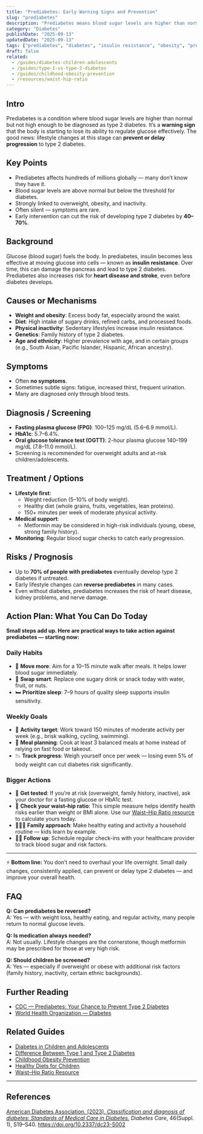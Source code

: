 ```yaml
---
title: "Prediabetes: Early Warning Signs and Prevention"
slug: "prediabetes"
description: "Prediabetes means blood sugar levels are higher than normal but not yet diabetes. Learn about risks, symptoms, prevention, and treatment."
category: "Diabetes"
publishDate: "2025-09-13"
updatedDate: "2025-09-13"
tags: ["prediabetes", "diabetes", "insulin resistance", "obesity", "prevention"]
draft: false
related:
  - /guides/diabetes-children-adolescents
  - /guides/type-1-vs-type-2-diabetes
  - /guides/childhood-obesity-prevention
  - /resources/waist-hip-ratio
---
```


## Intro
Prediabetes is a condition where blood sugar levels are higher than normal but not high enough to be diagnosed as type 2 diabetes. It’s a **warning sign** that the body is starting to lose its ability to regulate glucose effectively. The good news: lifestyle changes at this stage can **prevent or delay progression** to type 2 diabetes.

## Key Points
- Prediabetes affects hundreds of millions globally — many don’t know they have it.  
- Blood sugar levels are above normal but below the threshold for diabetes.  
- Strongly linked to overweight, obesity, and inactivity.  
- Often silent — symptoms are rare.  
- Early intervention can cut the risk of developing type 2 diabetes by **40–70%**.  

## Background
Glucose (blood sugar) fuels the body. In prediabetes, insulin becomes less effective at moving glucose into cells — known as **insulin resistance**. Over time, this can damage the pancreas and lead to type 2 diabetes. Prediabetes also increases risk for **heart disease and stroke**, even before diabetes develops.

## Causes or Mechanisms
- **Weight and obesity**: Excess body fat, especially around the waist.  
- **Diet**: High intake of sugary drinks, refined carbs, and processed foods.  
- **Physical inactivity**: Sedentary lifestyles increase insulin resistance.  
- **Genetics**: Family history of type 2 diabetes.  
- **Age and ethnicity**: Higher prevalence with age, and in certain groups (e.g., South Asian, Pacific Islander, Hispanic, African ancestry).  

## Symptoms
- Often **no symptoms**.  
- Sometimes subtle signs: fatigue, increased thirst, frequent urination.  
- Many are diagnosed only through blood tests.  

## Diagnosis / Screening
- **Fasting plasma glucose (FPG)**: 100–125 mg/dL (5.6–6.9 mmol/L).  
- **HbA1c**: 5.7–6.4%.  
- **Oral glucose tolerance test (OGTT)**: 2-hour plasma glucose 140–199 mg/dL (7.8–11.0 mmol/L).  
- Screening is recommended for overweight adults and at-risk children/adolescents.  

## Treatment / Options
- **Lifestyle first**:  
  - Weight reduction (5–10% of body weight).  
  - Healthy diet (whole grains, fruits, vegetables, lean proteins).  
  - 150+ minutes per week of moderate physical activity.  
- **Medical support**:  
  - Metformin may be considered in high-risk individuals (young, obese, strong family history).  
- **Monitoring**: Regular blood sugar checks to catch early progression.  

## Risks / Prognosis
- Up to **70% of people with prediabetes** eventually develop type 2 diabetes if untreated.  
- Early lifestyle changes can **reverse prediabetes** in many cases.  
- Even without diabetes, prediabetes increases the risk of heart disease, kidney problems, and nerve damage.  

## Action Plan: What You Can Do Today
**Small steps add up. Here are practical ways to take action against prediabetes — starting now:**

### Daily Habits
- 🚶 **Move more**: Aim for a 10–15 minute walk after meals. It helps lower blood sugar immediately.  
- 🥗 **Swap smart**: Replace one sugary drink or snack today with water, fruit, or nuts.  
- 🛏 **Prioritize sleep**: 7–9 hours of quality sleep supports insulin sensitivity.  

### Weekly Goals
- 📅 **Activity target**: Work toward 150 minutes of moderate activity per week (e.g., brisk walking, cycling, swimming).  
- 🍳 **Meal planning**: Cook at least 3 balanced meals at home instead of relying on fast food or takeout.  
- 📉 **Track progress**: Weigh yourself once per week — losing even 5% of body weight can cut diabetes risk significantly.  

### Bigger Actions
- 🧪 **Get tested**: If you’re at risk (overweight, family history, inactive), ask your doctor for a fasting glucose or HbA1c test.  
- 📏 **Check your waist–hip ratio**: This simple measure helps identify health risks earlier than weight or BMI alone. Use our [Waist–Hip Ratio resource](/resources/waist-hip-ratio) to calculate yours today.  
- 👨‍👩‍👧 **Family approach**: Make healthy eating and activity a household routine — kids learn by example.  
- 👩‍⚕️ **Follow up**: Schedule regular check-ins with your healthcare provider to track blood sugar and risk factors.  

---

⚡ **Bottom line:** You don’t need to overhaul your life overnight. Small daily changes, consistently applied, can prevent or delay type 2 diabetes — and improve your overall health.

## FAQ
**Q: Can prediabetes be reversed?**  
A: Yes — with weight loss, healthy eating, and regular activity, many people return to normal glucose levels.  

**Q: Is medication always needed?**  
A: Not usually. Lifestyle changes are the cornerstone, though metformin may be prescribed for those at very high risk.  

**Q: Should children be screened?**  
A: Yes — especially if overweight or obese with additional risk factors (family history, inactivity, certain ethnic backgrounds).  

## Further Reading
- [CDC — Prediabetes: Your Chance to Prevent Type 2 Diabetes](https://www.cdc.gov/diabetes/basics/prediabetes.html)  
- [World Health Organization — Diabetes](https://www.who.int/health-topics/diabetes)  

## Related Guides
- [Diabetes in Children and Adolescents](/guides/diabetes-children-adolescents)  
- [Difference Between Type 1 and Type 2 Diabetes](/guides/type-1-vs-type-2-diabetes)  
- [Childhood Obesity Prevention](/guides/childhood-obesity-prevention)  
- [Healthy Diets for Children](/guides/healthy-diets-for-children)  
- [Waist–Hip Ratio Resource](/resources/waist-hip-ratio)  

---

## References
[American Diabetes Association. (2023). *Classification and diagnosis of diabetes: Standards of Medical Care in Diabetes.*](https://doi.org/10.2337/dc23-S002) *Diabetes Care*, 46(Suppl. 1), S19–S40. https://doi.org/10.2337/dc23-S002
